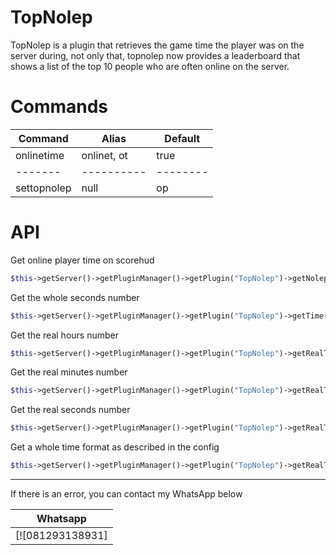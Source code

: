 # TopNolep

TopNolep is a plugin that retrieves the game time the player was on the server during, not only that, topnolep now provides a leaderboard that shows a list of the top 10 people who are often online on the server.

# Commands
Command | Alias| Default
------- | ---------- | --------
onlinetime | onlinet, ot | true
------- | ---------- | --------
settopnolep | null | op

# API
Get online player time on scorehud
```php
$this->getServer()->getPluginManager()->getPlugin("TopNolep")->getNolepTime($player);
```
Get the whole seconds number
```php
$this->getServer()->getPluginManager()->getPlugin("TopNolep")->getTime($player);
```
Get the real hours number
```php
$this->getServer()->getPluginManager()->getPlugin("TopNolep")->getRealTimeHours($player);
```
Get the real minutes number
```php
$this->getServer()->getPluginManager()->getPlugin("TopNolep")->getRealTimeMinutes($player);
```
Get the real seconds number
```php
$this->getServer()->getPluginManager()->getPlugin("TopNolep")->getRealTimeSeconds($player);
```
Get a whole time format as described in the config
```php
$this->getServer()->getPluginManager()->getPlugin("TopNolep")->getRealTime($player);
```

----------------

If there is an error, you can contact my WhatsApp below

| Whatsapp |
| :---: |
[![081293138931] |
